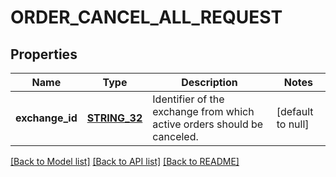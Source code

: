 # ORDER_CANCEL_ALL_REQUEST

## Properties
Name | Type | Description | Notes
------------ | ------------- | ------------- | -------------
**exchange_id** | [**STRING_32**](STRING_32.md) | Identifier of the exchange from which active orders should be canceled. | [default to null]

[[Back to Model list]](../README.md#documentation-for-models) [[Back to API list]](../README.md#documentation-for-api-endpoints) [[Back to README]](../README.md)



